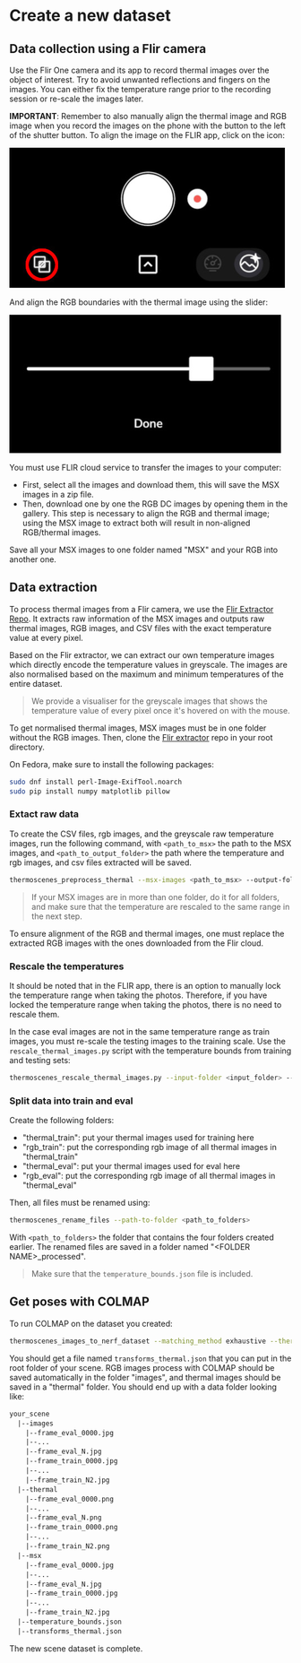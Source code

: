 
# Create a new dataset

## Data collection using a Flir camera

Use the Flir One camera and its app to record thermal images over the object of interest.
Try to avoid unwanted reflections and fingers on the images.
You can either fix the temperature range prior to the recording session or re-scale the images later.

**IMPORTANT**: Remember to also manually align the thermal image and RGB image when you record the images on the phone with the button to the left of the shutter button.
To align the image on the FLIR app, click on the icon:

![Manually align button](images/align_button.jpeg)

And align the RGB boundaries with the thermal image using the slider:

![Manually align bar](images/align_bar.jpeg)

You must use FLIR cloud service to transfer the images to your computer:

- First, select all the images and download them, this will save the MSX images in a zip file.
- Then, download one by one the RGB DC images by opening them in the gallery.
  This step is necessary to align the RGB and thermal image; using the MSX image to extract both will result in non-aligned RGB/thermal images.

Save all your MSX images to one folder named "MSX" and your RGB into another one.

## Data extraction

To process thermal images from a Flir camera, we use the [Flir Extractor Repo](https://github.com/ITVRoC/FlirImageExtractor).
It extracts raw information of the MSX images and outputs raw thermal images, RGB images, and CSV files with the exact temperature value at every pixel.

Based on the Flir extractor, we can extract our own temperature images which directly encode the temperature values in greyscale.
The images are also normalised based on the maximum and minimum temperatures of the entire dataset.

> We provide a visualiser for the greyscale images that shows the temperature value of every pixel once it's hovered on with the mouse.

To get normalised thermal images, MSX images must be in one folder without the RGB images.
Then, clone the [Flir extractor](https://github.com/ITVRoC/FlirImageExtractor) repo in your root directory.

On Fedora, make sure to install the following packages:

```bash
sudo dnf install perl-Image-ExifTool.noarch
sudo pip install numpy matplotlib pillow
```

### Extact raw data

To create the CSV files, rgb images, and the greyscale raw temperature images, run
the following command, with `<path_to_msx>` the path to the MSX images, and `<path_to_output_folder>` the path where the temperature and rgb images, and csv files extracted will be saved.

```bash
thermoscenes_preprocess_thermal --msx-images <path_to_msx> --output-folder <path_to_output_folder>
```

> If your MSX images are in more than one folder, do it for all folders, and make sure that the temperature are rescaled to the same range in the next step.

To ensure alignment of the RGB and thermal images, one must replace the extracted RGB images with the ones downloaded from the Flir cloud.

### Rescale the temperatures

It should be noted that in the FLIR app, there is an option to manually lock the temperature range when taking the photos.
Therefore, if you have locked the temperature range when taking the photos, there is no need to rescale them.

In the case eval images are not in the same temperature range as train images, you must re-scale the testing images to the training scale.
Use the `rescale_thermal_images.py` script with the temperature bounds from training and testing sets:

```bash
thermoscenes_rescale_thermal_images.py --input-folder <input_folder> --output-folder <output_folder> --t-min <t_min> --t-max <t_max> --t-min-new <t_min_new> --t-max-new <t_max_new>
```

### Split data into train and eval

Create the following folders:

- "thermal_train": put your thermal images used for training here
- "rgb_train": put the corresponding rgb image of all thermal images in "thermal_train"
- "thermal_eval": put your thermal images used for eval here
- "rgb_eval": put the corresponding rgb image of all thermal images in "thermal_eval"

Then, all files must be renamed using:

```bash
thermoscenes_rename_files --path-to-folder <path_to_folders>
```

With `<path_to_folders>` the folder that contains the four folders created earlier.
The renamed files are saved in a folder named "\<FOLDER NAME\>_processed".

> Make sure that the `temperature_bounds.json` file is included.

## Get poses with COLMAP

To run COLMAP on the dataset you created:

```bash
thermoscenes_images_to_nerf_dataset --matching_method exhaustive --thermo-scene-data <path_to_root_folder_of_dataset> --output-dir <output_folder> --num-downscales 0 --update-colmap-json
```

You should get a file named `transforms_thermal.json` that you can put in the root folder of your scene.
RGB images process with COLMAP should be saved automatically in the folder "images", and thermal images should be saved in a "thermal" folder.
You should end up with a data folder looking like:

```txt
your_scene
  |--images
    |--frame_eval_0000.jpg
    |--...
    |--frame_eval_N.jpg
    |--frame_train_0000.jpg
    |--...
    |--frame_train_N2.jpg
  |--thermal
    |--frame_eval_0000.png
    |--...
    |--frame_eval_N.png
    |--frame_train_0000.png
    |--...
    |--frame_train_N2.png
  |--msx
    |--frame_eval_0000.jpg
    |--...
    |--frame_eval_N.jpg
    |--frame_train_0000.jpg
    |--...
    |--frame_train_N2.jpg
  |--temperature_bounds.json
  |--transforms_thermal.json
```

The new scene dataset is complete.
